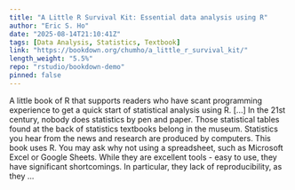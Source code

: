 ```yaml
---
title: "A Little R Survival Kit: Essential data analysis using R"
author: "Eric S. Ho"
date: "2025-08-14T21:10:41Z"
tags: [Data Analysis, Statistics, Textbook]
link: "https://bookdown.org/chumho/a_little_r_survival_kit/"
length_weight: "5.5%"
repo: "rstudio/bookdown-demo"
pinned: false
---
```


A little book of R that supports readers who have scant programming experience to get a quick start of statistical analysis using R. [...] In the 21st century, nobody does statistics by pen and paper. Those statistical tables found at the back of statistics textbooks belong in the museum. Statistics you hear from the news and research are produced by computers. This book uses R. You may ask why not using a spreadsheet, such as Microsoft Excel or Google Sheets. While they are excellent tools - easy to use, they have significant shortcomings. In particular, they lack of reproducibility, as they  ...
